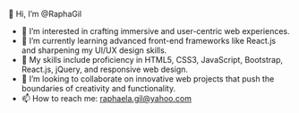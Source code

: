 👋 Hi, I’m @RaphaGil
- 👀 I’m interested in crafting immersive and user-centric web experiences.
- 🌱 I’m currently learning advanced front-end frameworks like React.js and sharpening my UI/UX design skills.
- 💼 My skills include proficiency in HTML5, CSS3, JavaScript, Bootstrap, React.js, jQuery, and responsive web design.
- 💞️ I’m looking to collaborate on innovative web projects that push the boundaries of creativity and functionality.
- 📫 How to reach me: raphaela.gil@yahoo.com



<!---
RaphaGil/RaphaGil is a ✨ special ✨ repository because its `README.md` (this file) appears on your GitHub profile.
You can click the Preview link to take a look at your changes.
--->
